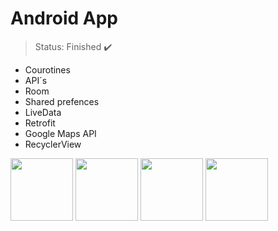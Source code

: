 <h1>Android App</h1>

> Status: Finished ✔️

+ Courotines
+ API´s
+ Room
+ Shared prefences
+ LiveData
+ Retrofit
+ Google Maps API
+ RecyclerView

<img src="https://github.com/user-attachments/assets/2e628c49-5c59-4db7-aa90-582fb3bfa76f" width="100" />
<img src="https://github.com/user-attachments/assets/dffeafc4-aad4-4756-9d12-45a96301eb57" width="100" />
<img src="https://github.com/user-attachments/assets/d2b14307-312a-47d1-907c-ba7c30e0d0a9" width="100" />
<img src="https://github.com/user-attachments/assets/a14f20a2-e565-4451-9a67-57ca4b6053c7" width="100" />
